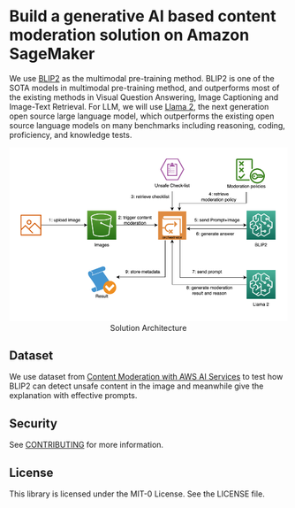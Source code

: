 # Build a generative AI based content moderation solution on Amazon SageMaker

We use [BLIP2](https://arxiv.org/abs/2301.12597) as the multimodal pre-training method. BLIP2 is one of the SOTA models in multimodal pre-training method, and outperforms most of the existing methods in Visual Question Answering, Image Captioning and Image-Text Retrieval. For LLM, we will use [Llama 2](https://ai.meta.com/llama/), the next generation open source large language model, which outperforms the existing open source language models on many benchmarks including reasoning, coding, proficiency, and knowledge tests.
<div align="center">
    <img width=600 src="images/architecture.png" /><figcaption>Solution Architecture</figcaption>
</div>

## Dataset
We use dataset from [Content Moderation with AWS AI Services](https://github.com/aws-samples/amazon-rekognition-code-samples/tree/main/content-moderation) to test how BLIP2 can detect unsafe content in the image and meanwhile give the explanation with effective prompts.

## Security

See [CONTRIBUTING](CONTRIBUTING.md#security-issue-notifications) for more information.

## License

This library is licensed under the MIT-0 License. See the LICENSE file.


